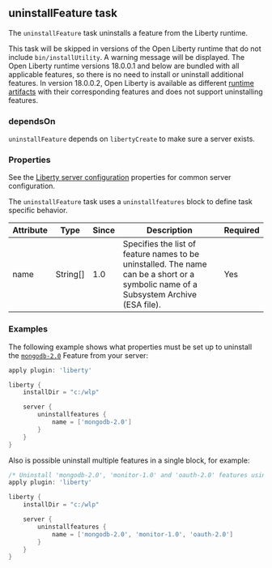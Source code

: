 ## uninstallFeature task
The `uninstallFeature` task uninstalls a feature from the Liberty runtime.

This task will be skipped in versions of the Open Liberty runtime that do not include `bin/installUtility`. A warning message will be displayed. The Open Liberty runtime versions 18.0.0.1 and below are bundled with all applicable features, so there is no need to install or uninstall additional features. In version 18.0.0.2, Open Liberty is available as different [runtime artifacts](installLiberty.md#using-maven-artifact) with their corresponding features and does not support uninstalling features.

### dependsOn
`uninstallFeature` depends on `libertyCreate` to make sure a server exists. 

### Properties

See the [Liberty server configuration](libertyExtensions.md#liberty-server-configuration) properties for common server configuration.

The `uninstallFeature` task uses a `uninstallfeatures` block to define task specific behavior.

| Attribute | Type  | Since | Description | Required |
| --------- | ----- | ----- | ----------- | -------- |
| name | String[] | 1.0 | Specifies the list of feature names to be uninstalled. The name can be a short or a symbolic name of a Subsystem Archive (ESA file). | Yes |

### Examples

The following example shows what properties must be set up to uninstall the [`mongodb-2.0`](https://developer.ibm.com/wasdev/downloads/#asset/features-com.ibm.websphere.appserver.mongodb-2.0)
Feature from your server:

```groovy
apply plugin: 'liberty'

liberty {
    installDir = "c:/wlp"

    server {
        uninstallfeatures {
            name = ['mongodb-2.0']
        }
    }
}
```
Also is possible uninstall multiple features in a single block, for example:
```groovy
/* Uninstall 'mongodb-2.0', 'monitor-1.0' and 'oauth-2.0' features using a single block. */
apply plugin: 'liberty'

liberty {
    installDir = "c:/wlp"

    server {
        uninstallfeatures {
            name = ['mongodb-2.0', 'monitor-1.0', 'oauth-2.0']
        }
    }
}
```
